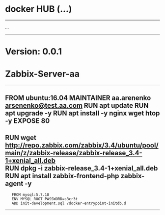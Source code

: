 # docker HUB (...)
---

...

---
# Version: 0.0.1
# Zabbix-Server-aa
---
   FROM ubuntu:16.04
        MAINTAINER aa.arenenko  <arsenenko@test.aa.com>
  RUN apt update
  RUN apt upgrade -y 
  RUN apt install -y nginx wget htop -y
EXPOSE 80
---
   RUN wget http://repo.zabbix.com/zabbix/3.4/ubuntu/pool/main/z/zabbix-release/zabbix-release_3.4-1+xenial_all.deb  
   RUN dpkg -i zabbix-release_3.4-1+xenial_all.deb 
   RUN apt install zabbix-frontend-php zabbix-agent -y
---
       FROM mysql:5.7.18
       ENV MYSQL_ROOT_PASSWORD=s3cr3t
       ADD init-development.sql /docker-entrypoint-initdb.d

---

